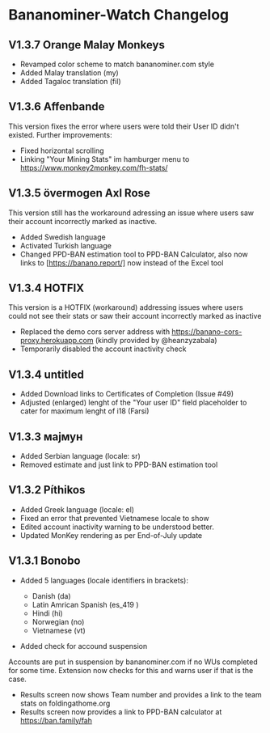 # Bananominer-Watch Changelog

## V1.3.7 Orange Malay Monkeys
- Revamped color scheme to match bananominer.com style
- Added Malay translation (my)
- Added Tagaloc translation (fil)

## V1.3.6 Affenbande
This version fixes the error where users were told their User ID didn't existed.
Further improvements:
- Fixed horizontal scrolling
- Linking "Your Mining Stats" im hamburger menu to https://www.monkey2monkey.com/fh-stats/

## V1.3.5 övermogen Axl Rose
This version still has the workaround adressing an issue where users saw their account incorrectly marked as inactive.
- Added Swedish language
- Activated Turkish language
- Changed PPD-BAN estimation tool to PPD-BAN Calculator, also now links to [https://banano.report/] now instead of the Excel tool

## V1.3.4 HOTFIX

This version is a HOTFIX (workaround) addressing issues where users could not see their stats or saw their account incorrectly marked as inactive
- Replaced the demo cors server address with https://banano-cors-proxy.herokuapp.com (kindly provided by @heanzyzabala)
- Temporarily disabled the account inactivity check

## V1.3.4 untitled

- Added Download links to Certificates of Completion (Issue #49)
- Adjusted (enlarged) lenght of the "Your user ID" field placeholder to cater for maximum lenght of i18 (Farsi)

## V1.3.3 мајмун

- Added Serbian language (locale: sr)
- Removed estimate and just link to PPD-BAN estimation tool

## V1.3.2 Píthikos

- Added Greek language (locale: el)
- Fixed an error that prevented Vietnamese locale to show
- Edited account inactivity warning to be understood better.
- Updated MonKey rendering as per End-of-July update


## V1.3.1 Bonobo

- Added 5 languages (locale identifiers in brackets):
  -  Danish (da)
  -  Latin Amrican Spanish (es_419 )
  -  Hindi (hi)
  -  Norwegian (no)
  -  Vietnamese (vt)

- Added check for accound suspension

Accounts are put in suspension by bananominer.com if no WUs completed for some time.
Extension now checks for this and warns user if that is the case.

- Results screen now shows Team number and provides a link to the team stats on foldingathome.org
- Results screen now provides a link to PPD-BAN calculator at https://ban.family/fah



